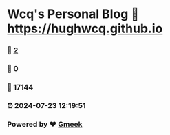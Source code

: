 # Wcq's Personal Blog :link: https://hughwcq.github.io 
### :page_facing_up: [2](https://hughwcq.github.io/tag.html) 
### :speech_balloon: 0 
### :hibiscus: 17144 
### :alarm_clock: 2024-07-23 12:19:51 
### Powered by :heart: [Gmeek](https://github.com/Meekdai/Gmeek)
